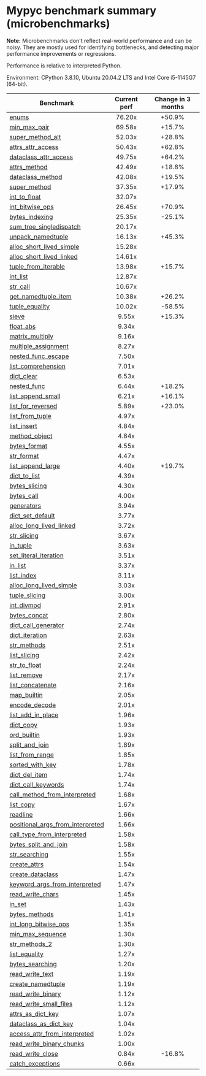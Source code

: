 # Mypyc benchmark summary (microbenchmarks)

**Note:** Microbenchmarks don't reflect real-world performance and can be noisy.
           They are mostly used for identifying bottlenecks, and detecting major performance
           improvements or regressions.

Performance is relative to interpreted Python.

Environment: CPython 3.8.10, Ubuntu 20.04.2 LTS and Intel Core i5-1145G7 (64-bit).

| Benchmark | Current perf | Change in 3 months |
| --- | :---: | :---: |
| [enums](benchmarks/enums.md) | 76.20x | +50.9% |
| [min_max_pair](benchmarks/min_max_pair.md) | 69.58x | +15.7% |
| [super_method_alt](benchmarks/super_method_alt.md) | 52.03x | +28.8% |
| [attrs_attr_access](benchmarks/attrs_attr_access.md) | 50.43x | +62.8% |
| [dataclass_attr_access](benchmarks/dataclass_attr_access.md) | 49.75x | +64.2% |
| [attrs_method](benchmarks/attrs_method.md) | 42.49x | +18.8% |
| [dataclass_method](benchmarks/dataclass_method.md) | 42.08x | +19.5% |
| [super_method](benchmarks/super_method.md) | 37.35x | +17.9% |
| [int_to_float](benchmarks/int_to_float.md) | 32.07x |  |
| [int_bitwise_ops](benchmarks/int_bitwise_ops.md) | 26.45x | +70.9% |
| [bytes_indexing](benchmarks/bytes_indexing.md) | 25.35x | -25.1% |
| [sum_tree_singledispatch](benchmarks/sum_tree_singledispatch.md) | 20.17x |  |
| [unpack_namedtuple](benchmarks/unpack_namedtuple.md) | 16.13x | +45.3% |
| [alloc_short_lived_simple](benchmarks/alloc_short_lived_simple.md) | 15.28x |  |
| [alloc_short_lived_linked](benchmarks/alloc_short_lived_linked.md) | 14.61x |  |
| [tuple_from_iterable](benchmarks/tuple_from_iterable.md) | 13.98x | +15.7% |
| [int_list](benchmarks/int_list.md) | 12.87x |  |
| [str_call](benchmarks/str_call.md) | 10.67x |  |
| [get_namedtuple_item](benchmarks/get_namedtuple_item.md) | 10.38x | +26.2% |
| [tuple_equality](benchmarks/tuple_equality.md) | 10.02x | -58.5% |
| [sieve](benchmarks/sieve.md) | 9.55x | +15.3% |
| [float_abs](benchmarks/float_abs.md) | 9.34x |  |
| [matrix_multiply](benchmarks/matrix_multiply.md) | 9.16x |  |
| [multiple_assignment](benchmarks/multiple_assignment.md) | 8.27x |  |
| [nested_func_escape](benchmarks/nested_func_escape.md) | 7.50x |  |
| [list_comprehension](benchmarks/list_comprehension.md) | 7.01x |  |
| [dict_clear](benchmarks/dict_clear.md) | 6.53x |  |
| [nested_func](benchmarks/nested_func.md) | 6.44x | +18.2% |
| [list_append_small](benchmarks/list_append_small.md) | 6.21x | +16.1% |
| [list_for_reversed](benchmarks/list_for_reversed.md) | 5.89x | +23.0% |
| [list_from_tuple](benchmarks/list_from_tuple.md) | 4.97x |  |
| [list_insert](benchmarks/list_insert.md) | 4.84x |  |
| [method_object](benchmarks/method_object.md) | 4.84x |  |
| [bytes_format](benchmarks/bytes_format.md) | 4.55x |  |
| [str_format](benchmarks/str_format.md) | 4.47x |  |
| [list_append_large](benchmarks/list_append_large.md) | 4.40x | +19.7% |
| [dict_to_list](benchmarks/dict_to_list.md) | 4.39x |  |
| [bytes_slicing](benchmarks/bytes_slicing.md) | 4.30x |  |
| [bytes_call](benchmarks/bytes_call.md) | 4.00x |  |
| [generators](benchmarks/generators.md) | 3.94x |  |
| [dict_set_default](benchmarks/dict_set_default.md) | 3.77x |  |
| [alloc_long_lived_linked](benchmarks/alloc_long_lived_linked.md) | 3.72x |  |
| [str_slicing](benchmarks/str_slicing.md) | 3.67x |  |
| [in_tuple](benchmarks/in_tuple.md) | 3.63x |  |
| [set_literal_iteration](benchmarks/set_literal_iteration.md) | 3.51x |  |
| [in_list](benchmarks/in_list.md) | 3.37x |  |
| [list_index](benchmarks/list_index.md) | 3.11x |  |
| [alloc_long_lived_simple](benchmarks/alloc_long_lived_simple.md) | 3.03x |  |
| [tuple_slicing](benchmarks/tuple_slicing.md) | 3.00x |  |
| [int_divmod](benchmarks/int_divmod.md) | 2.91x |  |
| [bytes_concat](benchmarks/bytes_concat.md) | 2.80x |  |
| [dict_call_generator](benchmarks/dict_call_generator.md) | 2.74x |  |
| [dict_iteration](benchmarks/dict_iteration.md) | 2.63x |  |
| [str_methods](benchmarks/str_methods.md) | 2.51x |  |
| [list_slicing](benchmarks/list_slicing.md) | 2.42x |  |
| [str_to_float](benchmarks/str_to_float.md) | 2.24x |  |
| [list_remove](benchmarks/list_remove.md) | 2.17x |  |
| [list_concatenate](benchmarks/list_concatenate.md) | 2.16x |  |
| [map_builtin](benchmarks/map_builtin.md) | 2.05x |  |
| [encode_decode](benchmarks/encode_decode.md) | 2.01x |  |
| [list_add_in_place](benchmarks/list_add_in_place.md) | 1.96x |  |
| [dict_copy](benchmarks/dict_copy.md) | 1.93x |  |
| [ord_builtin](benchmarks/ord_builtin.md) | 1.93x |  |
| [split_and_join](benchmarks/split_and_join.md) | 1.89x |  |
| [list_from_range](benchmarks/list_from_range.md) | 1.85x |  |
| [sorted_with_key](benchmarks/sorted_with_key.md) | 1.78x |  |
| [dict_del_item](benchmarks/dict_del_item.md) | 1.74x |  |
| [dict_call_keywords](benchmarks/dict_call_keywords.md) | 1.74x |  |
| [call_method_from_interpreted](benchmarks/call_method_from_interpreted.md) | 1.68x |  |
| [list_copy](benchmarks/list_copy.md) | 1.67x |  |
| [readline](benchmarks/readline.md) | 1.66x |  |
| [positional_args_from_interpreted](benchmarks/positional_args_from_interpreted.md) | 1.66x |  |
| [call_type_from_interpreted](benchmarks/call_type_from_interpreted.md) | 1.58x |  |
| [bytes_split_and_join](benchmarks/bytes_split_and_join.md) | 1.58x |  |
| [str_searching](benchmarks/str_searching.md) | 1.55x |  |
| [create_attrs](benchmarks/create_attrs.md) | 1.54x |  |
| [create_dataclass](benchmarks/create_dataclass.md) | 1.47x |  |
| [keyword_args_from_interpreted](benchmarks/keyword_args_from_interpreted.md) | 1.47x |  |
| [read_write_chars](benchmarks/read_write_chars.md) | 1.45x |  |
| [in_set](benchmarks/in_set.md) | 1.43x |  |
| [bytes_methods](benchmarks/bytes_methods.md) | 1.41x |  |
| [int_long_bitwise_ops](benchmarks/int_long_bitwise_ops.md) | 1.35x |  |
| [min_max_sequence](benchmarks/min_max_sequence.md) | 1.30x |  |
| [str_methods_2](benchmarks/str_methods_2.md) | 1.30x |  |
| [list_equality](benchmarks/list_equality.md) | 1.27x |  |
| [bytes_searching](benchmarks/bytes_searching.md) | 1.20x |  |
| [read_write_text](benchmarks/read_write_text.md) | 1.19x |  |
| [create_namedtuple](benchmarks/create_namedtuple.md) | 1.19x |  |
| [read_write_binary](benchmarks/read_write_binary.md) | 1.12x |  |
| [read_write_small_files](benchmarks/read_write_small_files.md) | 1.12x |  |
| [attrs_as_dict_key](benchmarks/attrs_as_dict_key.md) | 1.07x |  |
| [dataclass_as_dict_key](benchmarks/dataclass_as_dict_key.md) | 1.04x |  |
| [access_attr_from_interpreted](benchmarks/access_attr_from_interpreted.md) | 1.02x |  |
| [read_write_binary_chunks](benchmarks/read_write_binary_chunks.md) | 1.00x |  |
| [read_write_close](benchmarks/read_write_close.md) | 0.84x | -16.8% |
| [catch_exceptions](benchmarks/catch_exceptions.md) | 0.66x |  |

